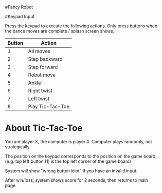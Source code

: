 #Fancy Robot

#Keypad Input

Press the keypad to execute the following actions. Only press buttons when
the dance moves are complete / splash screen shows. 

| Button | Action           |
|--------|------------------|
| 1      | All moves        |
| 2      | Step backward    |
| 3      | Step forward     |
| 4      | Robot move       |
| 5      | Ankle            |
| 6      | Right twist      |
| 7      | Left twist       |
| 8      | Play Tic-Tac-Toe |


# About Tic-Tac-Toe
You are player X, the computer is player 0. Computer plays randomly, not strategically. 

The position on the keypad corresponds to the position on the game board. 
(e.g. top left button (1) is the top left corner of the game board)

System will show "wrong button idiot" if you have an invalid input. 

After win/loss, system shows score for 2 seconds, then returns to main page. 

